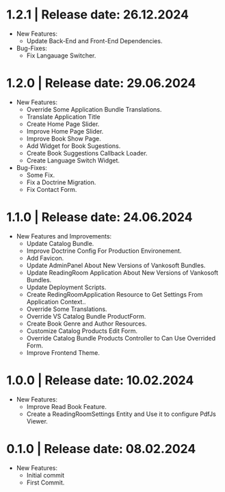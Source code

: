 1.2.1	|	Release date: **26.12.2024**
============================================
* New Features:
  - Update Back-End and Front-End Dependencies.
* Bug-Fixes:
  - Fix Langauage Switcher.


1.2.0	|	Release date: **29.06.2024**
============================================
* New Features:
  - Override Some Application Bundle Translations.
  - Translate Application Title
  - Create Home Page Slider.
  - Improve Home Page Slider.
  - Improve Book Show Page.
  - Add Widget for Book Sugestions.
  - Create Book Suggestions Callback Loader.
  - Create Language Switch Widget.
* Bug-Fixes:
  - Some Fix.
  - Fix a Doctrine Migration.
  - Fix Contact Form.


1.1.0	|	Release date: **24.06.2024**
============================================
* New Features and Improvements:
  - Update Catalog Bundle.
  - Improve Doctrine Config For Production Environement.
  - Add Favicon.
  - Update AdminPanel About New Versions of Vankosoft Bundles.
  - Update ReadingRoom Application About New Versions of Vankosoft Bundles.
  - Update Deployment Scripts.
  - Create RedingRoomApplication Resource to Get Settings From Application Context..
  - Override Some Translations.
  - Override VS Catalog Bundle ProductForm.
  - Create Book Genre and Author Resources.
  - Customize Catalog Products Edit Form.
  - Override Catalog Bundle Products Controller to Can Use Overrided Form.
  - Improve Frontend Theme.


1.0.0	|	Release date: **10.02.2024**
============================================
* New Features:
  - Improve Read Book Feature.
  - Create a ReadingRoomSettings Entity and Use it to configure PdfJs Viewer.


0.1.0	|	Release date: **08.02.2024**
============================================
* New Features:
  - Initial commit
  - First Commit.



